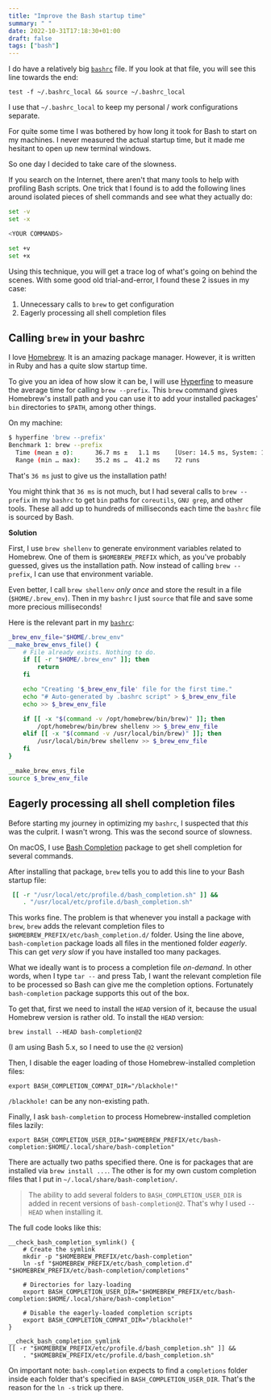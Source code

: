 ```yaml
---
title: "Improve the Bash startup time"
summary: " "
date: 2022-10-31T17:18:30+01:00
draft: false
tags: ["bash"]
---
```


I do have a relatively big [`bashrc`][my-bashrc] file. If you look at that file, you will see this line towards the end:
```
test -f ~/.bashrc_local && source ~/.bashrc_local
```

I use that `~/.bashrc_local` to keep my personal / work configurations separate.


For quite some time I was bothered by how long it took for Bash to start on my machines. I never measured the actual startup time, but it made me hesitant to open up new terminal windows.

So one day I decided to take care of the slowness.

If you search on the Internet, there aren't that many tools to help with profiling Bash scripts. One trick that I found is to add the following lines around isolated pieces of shell commands and see what they actually do:

```bash
set -v
set -x 

<YOUR COMMANDS>

set +v
set +x
```

Using this technique, you will get a trace log of what's going on behind the scenes. With some good old trial-and-error, I found these 2 issues in my case:

1. Unnecessary calls to `brew` to get configuration
2. Eagerly processing all shell completion files


## Calling `brew` in your bashrc

I love [Homebrew][homebrew]. It is an amazing package manager. However, it is written in Ruby and has a quite slow startup time.

To give you an idea of how slow it can be, I will use [Hyperfine][hyperfine] to measure the average time for calling `brew --prefix`. This `brew` command gives Homebrew's install path and you can use it to add your installed packages' `bin` directories to `$PATH`, among other things.

On my machine:

```bash
$ hyperfine 'brew --prefix'
Benchmark 1: brew --prefix
  Time (mean ± σ):      36.7 ms ±   1.1 ms    [User: 14.5 ms, System: 14.7 ms]
  Range (min … max):    35.2 ms …  41.2 ms    72 runs
```

That's `36 ms` just to give us the installation path!

You might think that `36 ms` is not much, but I had several calls to `brew --prefix` in my `bashrc` to get `bin` paths for `coreutils`, `GNU grep`, and other tools. These all add up to hundreds of milliseconds each time the `bashrc` file is sourced by Bash.

**Solution**

First, I use `brew shellenv` to generate environment variables related to Homebrew. One of them is `$HOMEBREW_PREFIX` which, as you've probably guessed, gives us the installation path. Now instead of calling `brew --prefix`, I can use that environment variable.

Even better, I call `brew shellenv` *only once* and store the result in a file (`$HOME/.brew_env`). Then in my `bashrc` I just `source` that file and save some more precious milliseconds!

Here is the relevant part in my [`bashrc`][my-bashrc]:

```bash
_brew_env_file="$HOME/.brew_env"
__make_brew_envs_file() {
    # File already exists. Nothing to do.
    if [[ -r "$HOME/.brew_env" ]]; then
        return
    fi

    echo "Creating '$_brew_env_file' file for the first time."
    echo "# Auto-generated by .bashrc script" > $_brew_env_file
    echo >> $_brew_env_file

    if [[ -x "$(command -v /opt/homebrew/bin/brew)" ]]; then
        /opt/homebrew/bin/brew shellenv >> $_brew_env_file
    elif [[ -x "$(command -v /usr/local/bin/brew)" ]]; then
        /usr/local/bin/brew shellenv >> $_brew_env_file
    fi
}

__make_brew_envs_file
source $_brew_env_file
```

## Eagerly processing all shell completion files

Before starting my journey in optimizing my `bashrc`, I suspected that *this* was the culprit. I wasn't wrong. This was the second source of slowness.

On macOS, I use [Bash Completion][bash-comp] package to get shell completion for several commands.

After installing that package, `brew` tells you to add this line to your Bash startup file:

```bash
 [[ -r "/usr/local/etc/profile.d/bash_completion.sh" ]] && 
    . "/usr/local/etc/profile.d/bash_completion.sh"
```

This works fine. The problem is that whenever you install a package with `brew`, `brew` adds the relevant completion files to `$HOMEBREW_PREFIX/etc/bash_completion.d/` folder. Using the line above, `bash-completion` package loads all files in the mentioned folder *eagerly*. This can get *very slow* if you have installed too many packages.

What we ideally want is to process a completion file *on-demand*. In other words, when I type `tar --` and press Tab, I want the relevant completion file to be processed so Bash can give me the completion options. Fortunately `bash-completion` package supports this out of the box.

To get that, first we need to install the `HEAD` version of it, because the usual Homebrew version is rather old. To install the `HEAD` version:

```
brew install --HEAD bash-completion@2
```

(I am using Bash 5.x, so I need to use the `@2` version)


Then, I disable the eager loading of those Homebrew-installed completion files:

```
export BASH_COMPLETION_COMPAT_DIR="/blackhole!"
```

`/blackhole!` can be any non-existing path.

Finally, I ask `bash-completion` to process Homebrew-installed completion files lazily:

```
export BASH_COMPLETION_USER_DIR="$HOMEBREW_PREFIX/etc/bash-completion:$HOME/.local/share/bash-completion"
```

There are actually two paths specified there. One is for packages that are installed via `brew install ...`. The other is for my own custom completion files that I put in `~/.local/share/bash-completion/`.

> The ability to add several folders to `BASH_COMPLETION_USER_DIR` is added in recent versions of `bash-completion@2`. That's why I used `--HEAD` when installing it.

The full code looks like this:
```
__check_bash_completion_symlink() {
    # Create the symlink
    mkdir -p "$HOMEBREW_PREFIX/etc/bash-completion"
    ln -sf "$HOMEBREW_PREFIX/etc/bash_completion.d" "$HOMEBREW_PREFIX/etc/bash-completion/completions"

    # Directories for lazy-loading
    export BASH_COMPLETION_USER_DIR="$HOMEBREW_PREFIX/etc/bash-completion:$HOME/.local/share/bash-completion"

    # Disable the eagerly-loaded completion scripts
    export BASH_COMPLETION_COMPAT_DIR="/blackhole!"
}

__check_bash_completion_symlink
[[ -r "$HOMEBREW_PREFIX/etc/profile.d/bash_completion.sh" ]] && 
    . "$HOMEBREW_PREFIX/etc/profile.d/bash_completion.sh"
```

On important note: `bash-completion` expects to find a `completions` folder inside each folder that's specified in `BASH_COMPLETION_USER_DIR`. That's the reason for the `ln -s` trick up there.


[my-bashrc]: https://github.com/smbl64/dotfiles/blob/master/bash/bashrc
[hyperfine]: https://github.com/sharkdp/hyperfine
[homebrew]: https://brew.sh/
[bash-comp]: https://github.com/scop/bash-completion
